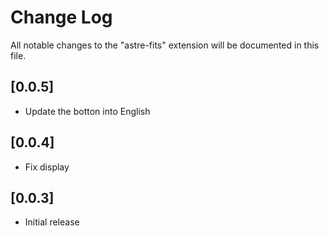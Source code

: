 # Change Log

All notable changes to the "astre-fits" extension will be documented in this file.

## [0.0.5]

- Update the botton into English

## [0.0.4]

- Fix display

## [0.0.3]

- Initial release